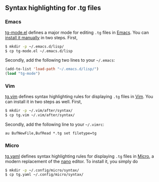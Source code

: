 ## Syntax highlighting for .tg files

### Emacs

[tg-mode.el]({{site.file}}/examples/detector/syntax/tg-mode.el) defines a major mode for editing `.tg` files in [Emacs][]. You can [install it manually](http://ergoemacs.org/emacs/emacs_installing_packages.html) in two steps. First,

```sh
$ mkdir -p ~/.emacs.d/lisp/
$ cp tg-mode.el ~/.emacs.d/lisp
```

Secondly, add the following two lines to your `~/.emacs`:

```lisp
(add-to-list 'load-path "~/.emacs.d/lisp/")
(load "tg-mode")
```

[Emacs]: https://www.gnu.org/software/emacs/

### Vim

[tg.vim]({{site.file}}/examples/detector/syntax/tg.vim) defines syntax highlighting rules for displaying `.tg` files in [Vim][]. You can install it in two steps as well. First,

```sh
$ mkdir -p ~/.vim/after/syntax/
$ cp tg.vim ~/.vim/after/syntax/
```

Secondly, add the following line to your `~/.vimrc`:

```vim
au BufNewFile,BufRead *.tg set filetype=tg
```

[Vim]:https://www.vim.org/

### Micro

[tg.yaml]({{site.file}}/examples/detector/syntax/tg.yaml) defines syntax highlighting rules for displaying `.tg` files in [Micro][], a modern replacement of the [nano][] editor. To install it, you simply do

```sh
$ mkdir -p ~/.config/micro/syntax/
$ cp tg.yaml ~/.config/micro/syntax/
```

[Micro]: https://micro-editor.github.io/
[nano]: https://www.nano-editor.org/
